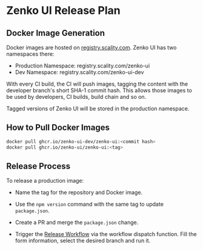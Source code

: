 # Zenko UI Release Plan

## Docker Image Generation

Docker images are hosted on [registry.scality.com](registry.scality.com).
Zenko UI has two namespaces there:

* Production Namespace: registry.scality.com/zenko-ui
* Dev Namespace: registry.scality.com/zenko-ui-dev

With every CI build, the CI will push images, tagging the
content with the developer branch's short SHA-1 commit hash.
This allows those images to be used by developers, CI builds,
build chain and so on.

Tagged versions of Zenko UI will be stored in the production namespace.

## How to Pull Docker Images

```sh
docker pull ghcr.io/zenko-ui-dev/zenko-ui:<commit hash>
docker pull ghcr.io/zenko-ui/zenko-ui:<tag>
```

## Release Process

To release a production image:

* Name the tag for the repository and Docker image.

* Use the `npm version` command with the same tag to update `package.json`.

* Create a PR and merge the `package.json` change.

* Trigger the [Release Workflow] via the workflow dispatch function.
  Fill the form information, select the desired branch and run it.

[Release Workflow]:
https://github.com/scality/zenko-ui/actions/workflows/release.yaml
